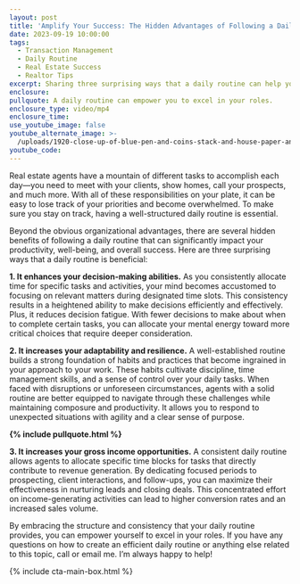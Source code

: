 ```yaml
---
layout: post
title: 'Amplify Your Success: The Hidden Advantages of Following a Daily Routine'
date: 2023-09-19 10:00:00
tags:
  - Transaction Management
  - Daily Routine
  - Real Estate Success
  - Realtor Tips
excerpt: Sharing three surprising ways that a daily routine can help you succeed.
enclosure:
pullquote: A daily routine can empower you to excel in your roles.
enclosure_type: video/mp4
enclosure_time:
use_youtube_image: false
youtube_alternate_image: >-
  /uploads/1920-close-up-of-blue-pen-and-coins-stack-and-house-paper-and-eyeglasses-and-calculator-on-business-book-for-mortgage-loans-concept.jpg
youtube_code:
---
```

Real estate agents have a mountain of different tasks to accomplish each day—you need to meet with your clients, show homes, call your prospects, and much more. With all of these responsibilities on your plate, it can be easy to lose track of your priorities and become overwhelmed. To make sure you stay on track, having a well-structured daily routine is essential.&nbsp;

Beyond the obvious organizational advantages, there are several hidden benefits of following a daily routine that can significantly impact your productivity, well-being, and overall success. Here are three surprising ways that a daily routine is beneficial:

**1\. It enhances your decision-making abilities.** As you consistently allocate time for specific tasks and activities, your mind becomes accustomed to focusing on relevant matters during designated time slots. This consistency results in a heightened ability to make decisions efficiently and effectively. Plus, it reduces decision fatigue. With fewer decisions to make about when to complete certain tasks, you can allocate your mental energy toward more critical choices that require deeper consideration.&nbsp;

**2\. It increases your adaptability and resilience.** A well-established routine builds a strong foundation of habits and practices that become ingrained in your approach to your work. These habits cultivate discipline, time management skills, and a sense of control over your daily tasks. When faced with disruptions or unforeseen circumstances, agents with a solid routine are better equipped to navigate through these challenges while maintaining composure and productivity. It allows you to respond to unexpected situations with agility and a clear sense of purpose.

**{% include pullquote.html %}**

**3\. It increases your gross income opportunities.** A consistent daily routine allows agents to allocate specific time blocks for tasks that directly contribute to revenue generation. By dedicating focused periods to prospecting, client interactions, and follow-ups, you can maximize their effectiveness in nurturing leads and closing deals. This concentrated effort on income-generating activities can lead to higher conversion rates and an increased sales volume.

By embracing the structure and consistency that your daily routine provides, you can empower yourself to excel in your roles. If you have any questions on how to create an efficient daily routine or anything else related to this topic, call or email me. I’m always happy to help!

{% include cta-main-box.html %}